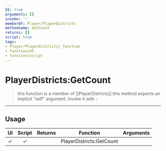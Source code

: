 ```yaml
---
UI: true
arguments: []
invoke: ':'
memberOf: Player/PlayerDistricts
methodname: GetCount
returns: []
script: true
tags:
- Player/PlayerDistricts/_function
- function/UI
- function/script
---
```

# PlayerDistricts:GetCount
> this function is a member of [[PlayerDistricts]]
> this method expects an implicit "self" argument. invoke it with `:`
-----
## Usage
|  UI | Script | Returns | Function | Arguments |
|:---:|:------:|-------:|:--------:|:---------|
|✓|✓||PlayerDistricts:GetCount||
